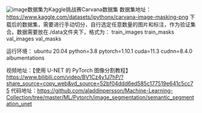 ![image](https://github.com/KISStoday/Pytorch_ML_Exeercise/assets/38481122/7496c12f-1872-4125-8bb2-f0f9306c0afa)数据集为Kaggle挑战赛Carvana数据集
数据集地址：https://www.kaggle.com/datasets/ipythonx/carvana-image-masking-png
下载后的数据集，需要进行手动切分，自行选定任意数量的图片和标注，作为验证集合。数据需要放在./data文件夹下，格式为：
train_images
train_masks
val_images
val_masks

运行环境：
ubuntu 20.04
python=3.8
pytorch=1.10.1
cuda=11.3
cudnn=8.4.0
albumentations

视频地址：【使用 U-NET 的 PyTorch 图像分割教程】 https://www.bilibili.com/video/BV1Cz4y1J7hP/?share_source=copy_web&vd_source=52bf04ddd6ed585c177519e641c5cc75
代码地址：https://github.com/aladdinpersson/Machine-Learning-Collection/tree/master/ML/Pytorch/image_segmentation/semantic_segmentation_unet
